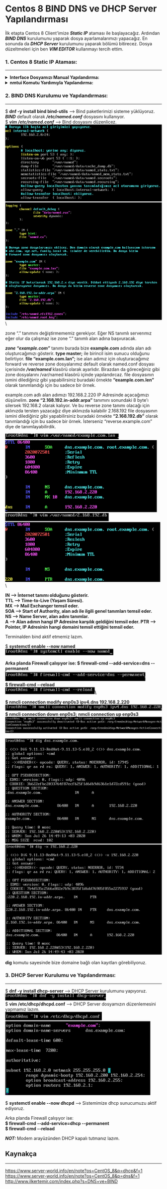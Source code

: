 # Centos 8 BIND DNS ve DHCP Server Yapılandırması

İlk etapta Centos 8 Client'imize ***Static IP*** ataması ile başlayacağız. Ardından ***BIND DNS*** kurulumunu yaparak dosya ayarlamalarımızı yapacağız. En sonunda da ***DHCP Server*** kurulumunu yaparak bölümü bitirecez. Dosya düzeltmeleri için ben ***VIM EDITOR*** kullanmayı tercih ettim.


### 1. Centos 8 Static IP Ataması:
---

<details>
  
  <b><summary> Interface Dosyamızı Manual Yapılandırma: </summary></b>
  
  $ <b>ip a</b> komutunu kullanarak <b><i>Network Interface'lerimizi</i></b> görüntülüyoruz.\
  ![](https://github.com/tetooooo/binddns-dhcpserver/blob/master/images/ipacommand.png) \
  Ben Interface olarak <b><i>enp0s3</i></b> kullanıyorum. Şimdi <b><i>/etc/sysconfig/network-script/ifcfg-enp0s3</b></i> komutu ile Interface ayarlarımı düzenlicem.\
  ![](https://github.com/tetooooo/binddns-dhcpserver/blob/master/images/interfaceayarlari.png)\
  İlk kurulumda <b><i>BOOTPROTO</b></i> default olarak dhcp geliyor. Biz onu none ile değiştiriyoruz. Ayrıca <b><i>IPADDR, PREFIX, GATEWAY, DNS1</b></i> değişkenlerimizi manual olarak eklememiz lazım.\
  $ <b>nmcli connection down enp0s3; nmcli connection up enp0s3</b> --> Bu komut yardımı ile interface yeniden başlat yapıyoruz.\
  $ <b>ip a</b> komutu ile tekrardan istediğimiz IP Adresine ayarladı mı diye kontrol ediyoruz.
  
</details>

<details>
  
  <b><summary> nmtui Komutu Yardımıyla Yapılandırma: </summary></b>
  $ <b>nmtui</b>\
  ![](https://github.com/tetooooo/binddns-dhcpserver/blob/master/images/nmtui1.png)\
  <b><i>Edit a connection</b></i> giriş yapalım.\
  ![](https://github.com/tetooooo/binddns-dhcpserver/blob/master/images/nmtui2.png)\
  Gelen pencerede <b><i>Edit</b></i> seçeneğini seçelim.\
  ![](https://github.com/tetooooo/binddns-dhcpserver/blob/master/images/nmtui3.png)\
  Ardından OK ile burdan çıkış yapalım.\
  $ <b><i>sudo nmcli connection down enp1s0 && sudo nmcli connection up enp1s0</b></i> --> Komutu ile modem interface yeniden başlat yapıyoruz.\
  $ <b>ip a</b> komutu ile değişiklikler kaydedilmiş mi diye kontrol ediyoruz.
  
</details>

### 2. BIND DNS Kurulumu ve Yapılandırması:
---
$ <b>dnf -y install bind bind-utils</b> --> Bind paketlerimizi sisteme yüklüyoruz.\
<b><i>BIND</b></i> default olarak <b><i>/etc/named.conf</b></i> dosyasını kullanıyor.\
$ <b><i>vim /etc/named.conf</b></i> --> Bind dosyasını düzenlicez.\
![](https://github.com/tetooooo/binddns-dhcpserver/blob/master/images/namedconf1.png)\
![](https://github.com/tetooooo/binddns-dhcpserver/blob/master/images/nameconf2.png)\

zone “.” tanımını değiştirmememiz gerekiyor. Eğer NS tanımlı serverımız eğer olur da çalışmaz ise zone “.” tanımlı alan adına başvuracak.

<b><i>zone “example.com”</b></i> tanımı burada bize <b>example.com</b> adında alan adı oluşturcağımızı gösterir. <b>type master;</b> ile birincil isim sunucu olduğunu belirtiyor. <b>file “example.com.lan”;</b> ise alan adımız için oluşturacağımız forward ve reverse zone dosyalarımız default olarak named.conf dosyası içerisinde <b><i>/var/named</b></i> klasörü olarak ayarlıdır. Birazdan da göreceğiniz gibi zone dosyalarını /var/named klasörü içinde yapılandırcaz. file dosyasının ismini dilediğiniz gibi yapabilirsiniz buradaki örnekte <b>“example.com.len”</b> olarak tanımlandığı için bu sadece bir örnek.

example.com adlı alan adımızı 192.168.2.220 IP Adresinde açacağımızı düşünelim. <b>zone “2.168.192.in-addr.arpa”</b> tanımını sonundaki 8 byte'ı silersek 192.168.2 olarak kalıyor. Ve bu reverse zone tanımı olacağı için aklınızda tersten yazacağız diye aklınızda kalabilir 2.168.192 file dosyasının ismini dilediğiniz gibi yapabilirsiniz buradaki örnekte <b>“2.168.192.db”</b> olarak tanımlandığı için bu sadece bir örnek. İsterseniz “reverse.example.com” diye de tanımlayabilirdik.

![](https://github.com/tetooooo/binddns-dhcpserver/blob/master/images/forwardzone1.png)\
![](https://github.com/tetooooo/binddns-dhcpserver/blob/master/images/forwardzone2.png)\
![](https://github.com/tetooooo/binddns-dhcpserver/blob/master/images/reversezone1.png)\
![](https://github.com/tetooooo/binddns-dhcpserver/blob/master/images/reversezone2.png)\

<b>IN --> İnternet tanımı olduğunu gösterir.\
TTL --> Time-to-Live (Yaşam Süresi).\
MX --> Mail Exchanger temsil eder.\
SOA --> Start of Authority, alan adı ile ilgili genel tanımları temsil eder.\
NS --> Name Server, alan adını tanımlar.\
A --> Alan adının hangi IP Adresine karşılık geldiğini temsil eder.
PTR --> Pointer, IP Adresinin hangi domaini temsil ettiğini temsil eder.</b>

Terminalden bind aktif etmemiz lazım.

$ <b>systemctl enable --now named\
![](https://github.com/tetooooo/binddns-dhcpserver/blob/master/images/enablebind1.png)

Arka planda Firewall çalışıyor ise:
$ firewall-cmd --add-service=dns --permanent\
![](https://github.com/tetooooo/binddns-dhcpserver/blob/master/images/enablebind2.png)\
$ firewall-cmd --reload\
![](https://github.com/tetooooo/binddns-dhcpserver/blob/master/images/enablebind3.png)\

$ nmcli connection modify enp0s3 ipv4.dns 192.168.2.220\
![](https://github.com/tetooooo/binddns-dhcpserver/blob/master/images/enablebind4.png)\
$ nmcli connection down enp0s3; nmcli connection up enp0s3</b>\
![](https://github.com/tetooooo/binddns-dhcpserver/blob/master/images/interfacereset.png)

![](https://github.com/tetooooo/binddns-dhcpserver/blob/master/images/dig1.png)\
![](https://github.com/tetooooo/binddns-dhcpserver/blob/master/images/dig2.png)

<b>dig</b> komutu sayesinde bize domaine bağlı olan kayıtları görebiliyoruz.

### 3. DHCP Server Kurulumu ve Yapılandırması:
---
$ <b>dnf -y install dhcp-server </b> --> DHCP Server kurulumunu yapıyoruz.\
![](https://github.com/tetooooo/binddns-dhcpserver/blob/master/images/dhcpserverkurulumu.png)\
$ <b>vim /etc/dhcp/dhcpd.conf</b> --> DHCP Server dosyamızın düzenlemesini yapmamız lazım.\
![](https://github.com/tetooooo/binddns-dhcpserver/blob/master/images/dhcp2.png)\
![](https://github.com/tetooooo/binddns-dhcpserver/blob/master/images/dhcp3.png)

$ <b>systemctl enable --now dhcpd</b> --> Sistemimize dhcp sunucumuzu aktif ediyoruz.

Arka planda Firewall çalışıyor ise:\
<b>$ firewall-cmd --add-service=dhcp --permanent</br> 
$ firewall-cmd --reload</b>

<b><i>NOT: </b></i>Modem arayüzünden DHCP kapalı tutmanız lazım.

## Kaynakça
---

https://www.server-world.info/en/note?os=CentOS_8&p=dhcp&f=1 \
https://www.server-world.info/en/note?os=CentOS_8&p=dns&f=1 \
http://www.ilkertemir.com/index.php?s=DNS+ve+BIND
